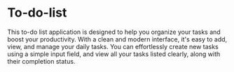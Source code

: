 # To-do-list
This to-do list application is designed to help you organize your tasks and boost your productivity. With a clean and modern interface, it's easy to add, view, and manage your daily tasks. You can effortlessly create new tasks using a simple input field, and view all your tasks listed clearly, along with their completion status.
